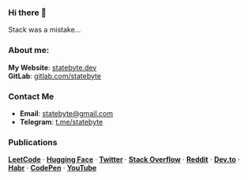 ### Hi there 👋

Stack was a mistake...

### About me: 
**My Website**: [statebyte.dev](https://statebyte.dev)  
**GitLab**: [gitlab.com/statebyte](https://gitlab.com/statebyte)

### Contact Me
- **Email**: [statebyte@gmail.com](mailto:statebyte@gmail.com)
- **Telegram**: [t.me/statebyte](https://t.me/statebyte)

### Publications
[**LeetCode**](https://leetcode.com/u/statebyte) · [**Hugging Face**](https://huggingface.co/statebyte) · [**Twitter**](https://twitter.com/statebyte) · [**Stack Overflow**](https://stackoverflow.com/users/27227677/statebyte) · [**Reddit**](https://www.reddit.com/user/statebyte) · [**Dev.to**](https://dev.to/statebyte) · [**Habr**](https://habr.com/ru/users/statebyte/) · [**CodePen**](https://codepen.io/statebyte) · [**YouTube**](https://www.youtube.com/@statebyte)



